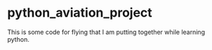 # python_aviation_project
This is some code for flying that I am putting together while learning python. 
